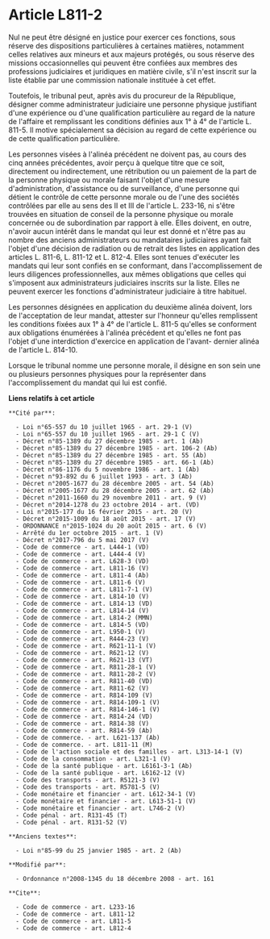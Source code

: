 # Article L811-2

Nul ne peut être désigné en justice pour exercer ces fonctions, sous réserve des dispositions particulières à certaines
matières, notamment celles relatives aux mineurs et aux majeurs protégés, ou sous réserve des missions occasionnelles qui
peuvent être confiées aux membres des professions judiciaires et juridiques en matière civile, s'il n'est inscrit sur la
liste établie par une commission nationale instituée à cet effet. 

Toutefois, le tribunal peut, après avis du procureur de la République, désigner comme administrateur judiciaire une personne
physique justifiant d'une expérience ou d'une qualification particulière au regard de la nature de l'affaire et remplissant
les conditions définies aux 1° à 4° de l'article L. 811-5. Il motive spécialement sa décision au regard de cette expérience
ou de cette qualification particulière. 

Les personnes visées à l'alinéa précédent ne doivent pas, au cours des cinq années précédentes, avoir perçu à quelque titre
que ce soit, directement ou indirectement, une rétribution ou un paiement de la part de la personne physique ou morale
faisant l'objet d'une mesure d'administration, d'assistance ou de surveillance, d'une personne qui détient le contrôle de
cette personne morale ou de l'une des sociétés contrôlées par elle au sens des II et III de l'article L. 233-16, ni s'être
trouvées en situation de conseil de la personne physique ou morale concernée ou de subordination par rapport à elle. Elles
doivent, en outre, n'avoir aucun intérêt dans le mandat qui leur est donné et n'être pas au nombre des anciens
administrateurs ou mandataires judiciaires ayant fait l'objet d'une décision de radiation ou de retrait des listes en
application des articles L. 811-6, L. 811-12 et L. 812-4. Elles sont tenues d'exécuter les mandats qui leur sont confiés en
se conformant, dans l'accomplissement de leurs diligences professionnelles, aux mêmes obligations que celles qui s'imposent
aux administrateurs judiciaires inscrits sur la liste. Elles ne peuvent exercer les fonctions d'administrateur judiciaire à
titre habituel. 

Les personnes désignées en application du deuxième alinéa doivent, lors de l'acceptation de leur mandat, attester sur
l'honneur qu'elles remplissent les conditions fixées aux 1° à 4° de l'article L. 811-5 qu'elles se conforment aux obligations
énumérées à l'alinéa précédent et qu'elles ne font pas l'objet d'une interdiction d'exercice en application de l'avant-
dernier alinéa de l'article L. 814-10. 

Lorsque le tribunal nomme une personne morale, il désigne en son sein une ou plusieurs personnes physiques pour la
représenter dans l'accomplissement du mandat qui lui est confié.

**Liens relatifs à cet article**

	**Cité par**:

	  - Loi n°65-557 du 10 juillet 1965 - art. 29-1 (V)
	  - Loi n°65-557 du 10 juillet 1965 - art. 29-1 C (V)
	  - Décret n°85-1389 du 27 décembre 1985 - art. 1 (Ab)
	  - Décret n°85-1389 du 27 décembre 1985 - art. 106-2 (Ab)
	  - Décret n°85-1389 du 27 décembre 1985 - art. 55 (Ab)
	  - Décret n°85-1389 du 27 décembre 1985 - art. 66-1 (Ab)
	  - Décret n°86-1176 du 5 novembre 1986 - art. 1 (Ab)
	  - Décret n°93-892 du 6 juillet 1993 - art. 3 (Ab)
	  - Décret n°2005-1677 du 28 décembre 2005 - art. 54 (Ab)
	  - Décret n°2005-1677 du 28 décembre 2005 - art. 62 (Ab)
	  - Décret n°2011-1660 du 29 novembre 2011 - art. 9 (V)
	  - Décret n°2014-1278 du 23 octobre 2014 - art. (VD)
	  - Loi n°2015-177 du 16 février 2015 - art. 20 (V)
	  - Décret n°2015-1009 du 18 août 2015 - art. 17 (V)
	  - ORDONNANCE n°2015-1024 du 20 août 2015 - art. 6 (V)
	  - Arrêté du 1er octobre 2015 - art. 1 (V)
	  - Décret n°2017-796 du 5 mai 2017 (V)
	  - Code de commerce - art. L444-1 (VD)
	  - Code de commerce - art. L444-4 (V)
	  - Code de commerce - art. L628-3 (VD)
	  - Code de commerce - art. L811-16 (V)
	  - Code de commerce - art. L811-4 (Ab)
	  - Code de commerce - art. L811-6 (V)
	  - Code de commerce - art. L811-7-1 (V)
	  - Code de commerce - art. L814-10 (V)
	  - Code de commerce - art. L814-13 (VD)
	  - Code de commerce - art. L814-14 (V)
	  - Code de commerce - art. L814-2 (MMN)
	  - Code de commerce - art. L814-5 (VD)
	  - Code de commerce - art. L950-1 (V)
	  - Code de commerce - art. R444-23 (V)
	  - Code de commerce - art. R621-11-1 (V)
	  - Code de commerce - art. R621-12 (V)
	  - Code de commerce - art. R621-13 (VT)
	  - Code de commerce - art. R811-28-1 (V)
	  - Code de commerce - art. R811-28-2 (V)
	  - Code de commerce - art. R811-40 (VD)
	  - Code de commerce - art. R811-62 (V)
	  - Code de commerce - art. R814-109 (V)
	  - Code de commerce - art. R814-109-1 (V)
	  - Code de commerce - art. R814-146-1 (V)
	  - Code de commerce - art. R814-24 (VD)
	  - Code de commerce - art. R814-38 (V)
	  - Code de commerce - art. R814-59 (Ab)
	  - Code de commerce. - art. L621-137 (Ab)
	  - Code de commerce. - art. L811-11 (M)
	  - Code de l'action sociale et des familles - art. L313-14-1 (V)
	  - Code de la consommation - art. L321-1 (V)
	  - Code de la santé publique - art. L6161-3-1 (Ab)
	  - Code de la santé publique - art. L6162-12 (V)
	  - Code des transports - art. R5121-3 (V)
	  - Code des transports - art. R5781-5 (V)
	  - Code monétaire et financier - art. L612-34-1 (V)
	  - Code monétaire et financier - art. L613-51-1 (V)
	  - Code monétaire et financier - art. L746-2 (V)
	  - Code pénal - art. R131-45 (T)
	  - Code pénal - art. R131-52 (V)

	**Anciens textes**:

	  - Loi n°85-99 du 25 janvier 1985 - art. 2 (Ab)

	**Modifié par**:

	  - Ordonnance n°2008-1345 du 18 décembre 2008 - art. 161

	**Cite**:

	  - Code de commerce - art. L233-16
	  - Code de commerce - art. L811-12
	  - Code de commerce - art. L811-5
	  - Code de commerce - art. L812-4
